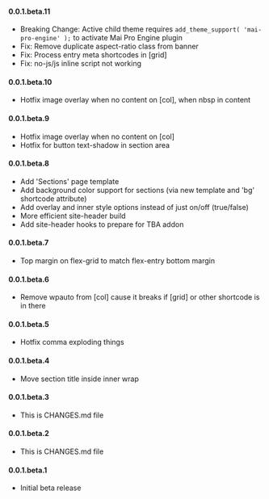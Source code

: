 #### 0.0.1.beta.11
* Breaking Change: Active child theme requires `add_theme_support( 'mai-pro-engine' );` to activate Mai Pro Engine plugin
* Fix: Remove duplicate aspect-ratio class from banner
* Fix: Process entry meta shortcodes in [grid]
* Fix: no-js/js inline script not working

#### 0.0.1.beta.10
* Hotfix image overlay when no content on [col], when nbsp in content

#### 0.0.1.beta.9
* Hotfix image overlay when no content on [col]
* Hotfix for button text-shadow in section area

#### 0.0.1.beta.8
* Add 'Sections' page template
* Add background color support for sections (via new template and 'bg' shortcode attribute)
* Add overlay and inner style options instead of just on/off (true/false)
* More efficient site-header build
* Add site-header hooks to prepare for TBA addon

#### 0.0.1.beta.7
* Top margin on flex-grid to match flex-entry bottom margin

#### 0.0.1.beta.6
* Remove wpauto from [col] cause it breaks if [grid] or other shortcode is in there

#### 0.0.1.beta.5
* Hotfix comma exploding things

#### 0.0.1.beta.4
* Move section title inside inner wrap

#### 0.0.1.beta.3
* This is CHANGES.md file

#### 0.0.1.beta.2
* This is CHANGES.md file

#### 0.0.1.beta.1
* Initial beta release